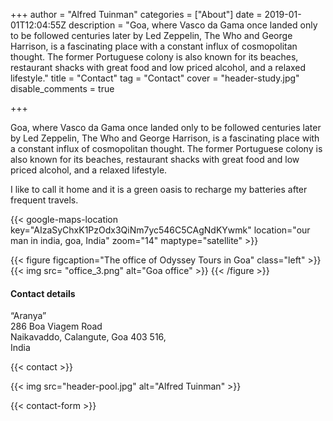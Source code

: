 +++
author = "Alfred Tuinman"
categories = ["About"]
date = 2019-01-01T12:04:55Z
description = "Goa, where Vasco da Gama once landed only to be followed centuries later by Led Zeppelin, The Who and George Harrison, is a fascinating place with a constant influx of cosmopolitan thought. The former Portuguese colony is also known for its beaches, restaurant shacks with great food and low priced alcohol, and a relaxed lifestyle."
title = "Contact"
tag = "Contact"
cover = "header-study.jpg"
disable_comments = true

+++

Goa, where Vasco da Gama once landed only to be followed centuries later by Led Zeppelin, The Who and George Harrison, is a fascinating place with a constant influx of cosmopolitan thought. The former Portuguese colony is also known for its beaches, restaurant shacks with great food and low priced alcohol, and a relaxed lifestyle.

I like to call it home and it is a green oasis to recharge my batteries after frequent travels.

{{< google-maps-location key="AIzaSyChxK1PzOdx3QiNm7yc546C5CAgNdKYwmk" location="our man in india, goa, India" zoom="14" maptype="satellite" >}}


{{< figure figcaption="The office of Odyssey Tours in Goa" class="left" >}}
	{{< img src= "office_3.png"  alt="Goa office" >}}
{{< /figure >}}


#### Contact details

“Aranya”  
286 Boa Viagem Road  
Naikavaddo, Calangute, Goa 403 516,  
India


{{< contact >}}

{{< img src="header-pool.jpg" alt="Alfred Tuinman" >}}

{{< contact-form >}}